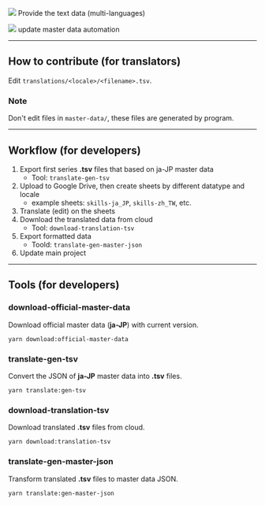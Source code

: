 [![](https://github.com/liveahero-community/translations/workflows/deploy%20gh-pages/badge.svg)](https://github.com/liveahero-community/translations/actions?query=workflow%3A%22deploy+gh-pages%22) Provide the text data (multi-languages)

[![](https://github.com/liveahero-community/translations/workflows/auto%20update/badge.svg)](https://github.com/liveahero-community/translations/actions?query=workflow%3A%22auto+update%22) update master data automation

---

## How to contribute (for translators)

Edit `translations/<locale>/<filename>.tsv`.

### Note

Don't edit files in `master-data/`, these files are generated by program.

---

## Workflow (for developers)

1. Export first series **.tsv** files that based on ja-JP master data
    * Tool: `translate-gen-tsv`
2. Upload to Google Drive, then create sheets by different datatype and locale
    * example sheets: `skills-ja_JP`, `skills-zh_TW`, etc.
3. Translate (edit) on the sheets
4. Download the translated data from cloud
    * Tool: `download-translation-tsv`
5. Export formatted data
    * Toold: `translate-gen-master-json`
6. Update main project

---

## Tools (for developers)

### download-official-master-data

Download official master data (**ja-JP**) with current version.

```shell
yarn download:official-master-data
```

### translate-gen-tsv

Convert the JSON of **ja-JP** master data into **.tsv** files.

```shell
yarn translate:gen-tsv
```

### download-translation-tsv

Download translated **.tsv** files from cloud.

```shell
yarn download:translation-tsv
```

### translate-gen-master-json

Transform translated **.tsv** files to master data JSON.

```shell
yarn translate:gen-master-json
```
